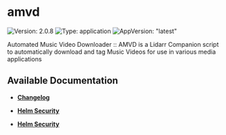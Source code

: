 # amvd

![Version: 2.0.8](https://img.shields.io/badge/Version-2.0.8-informational?style=flat-square) ![Type: application](https://img.shields.io/badge/Type-application-informational?style=flat-square) ![AppVersion: "latest"](https://img.shields.io/badge/AppVersion-"latest"-informational?style=flat-square)

Automated Music Video Downloader :: AMVD is a Lidarr Companion script to automatically download and tag Music Videos for use in various media applications

## Available Documentation

- [**Changelog**](CHANGELOG)

- [**Helm Security**](container-security)

- [**Helm Security**](helm-security)

